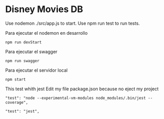 # Disney Movies DB

Use nodemon ./src/app.js to start.
Use npm run test to run tests.

Para ejecutar el nodemon en desarrollo
<pre><code>npm run devStart</code></pre>

Para ejecutar el swagger
<pre><code>npm run swagger</code></pre>

Para ejecutar el servidor local
<pre><code>npm start</code></pre>

This test whith jest
Edit my file package.json because no eject my project
<pre><code>"test": "node --experimental-vm-modules node_modules/.bin/jest --coverage",</pre></code>
<pre><code>"test": "jest",</pre></code>